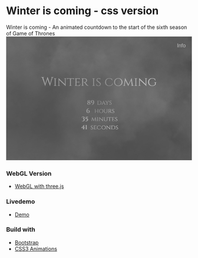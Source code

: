 # Winter is coming - css version

Winter is coming - An animated countdown to the start of the sixth season of Game of Thrones
![alt text][previewImg]

### WebGL Version
- [WebGL with three.js](https://github.com/RomanKol/winteriscoming/)

### Livedemo
- [Demo](https://www.kollatschny.net/winteriscoming-css/)

### Build with
- [Bootstrap](https://github.com/twbs/bootstrap/)
- [CSS3 Animations](https://developer.mozilla.org/de/docs/Web/CSS/animation)

[previewImg]: https://raw.githubusercontent.com/RomanKol/winteriscoming_css/master/app/images/preview.png "Preview Image"
